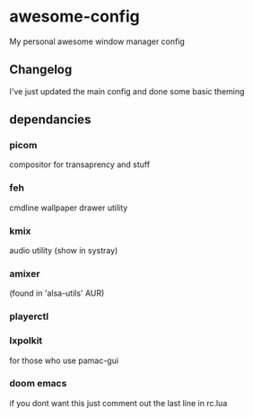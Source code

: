 # awesome-config
My personal awesome window manager config
## Changelog
I've just updated the main config and done some basic theming
## dependancies

### picom  
compositor for transaprency and stuff
### feh 
cmdline wallpaper drawer utility
### kmix 
audio utility (show in systray)
### amixer
(found in 'alsa-utils' AUR) 
### playerctl
### lxpolkit 
for those who use pamac-gui
### doom emacs 
if you dont want this just comment out the last line in rc.lua

